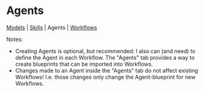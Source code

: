 # Agents

[Models](models.md) | [Skills](skills.md) | Agents | [Workflows](workflows.md)


Notes:
- Creating Agents is optional, but recommended: I also can (and need) to define the Agent in each Workflow. The "Agents" tab provides a way to create blueprints that can be imported into Workflows.
- Changes made to an Agent inside the "Agents" tab do not affect existing Workflows! I.e. those changes only change the Agent-blueprint for new Workflows. 